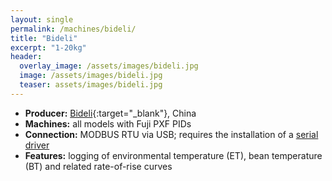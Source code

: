 ```yaml
---
layout: single
permalink: /machines/bideli/
title: "Bideli"
excerpt: "1-20kg"
header:
  overlay_image: /assets/images/bideli.jpg
  image: /assets/images/bideli.jpg
  teaser: assets/images/bideli.jpg
---
```


* __Producer:__ [Bideli](http://en.gzbideli.com/){:target="_blank"}, China
* __Machines:__ all models with Fuji PXF PIDs
* __Connection:__ MODBUS RTU via USB; requires the installation of a [serial driver](/modbus_serial/)
* __Features:__ logging of environmental temperature (ET), bean temperature (BT) and related rate-of-rise curves
